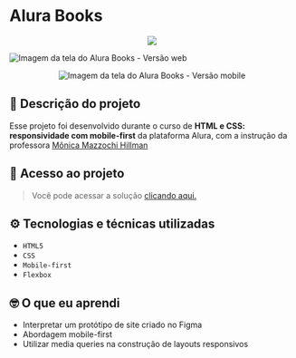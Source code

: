 # Alura Books

<p align="center"><img src="https://img.shields.io/badge/STATUS-CONCLU%C3%8DDO-green"/></p>

![Imagem da tela do Alura Books - Versão web](https://user-images.githubusercontent.com/109491188/223489340-a1355269-db22-417a-9c77-bf13c602745d.png)


<div align="center">

![Imagem da tela do Alura Books - Versão mobile](https://user-images.githubusercontent.com/109491188/223490031-14f159a0-54f9-479e-82e6-87c1ce1d7883.png)

</div>


<h2>📝 Descrição do projeto</h2>

Esse projeto foi desenvolvido durante o curso de <strong>HTML e CSS: responsividade com mobile-first</strong> da plataforma Alura, com a instrução da professora [Mônica Mazzochi Hillman](https://www.linkedin.com/in/monicamhillman/)

<h2>📁 Acesso ao projeto</h2>

> <p>Você pode acessar a solução <a href="https://gabrieleglvs.github.io/alura-books/">clicando aqui.</a></p>

<h2>⚙️ Tecnologias e técnicas utilizadas</h2>

- ``HTML5``
- ``CSS``
- ``Mobile-first``
- ``Flexbox``

<h2>🤓 O que eu aprendi</h2>

- Interpretar um protótipo de site criado no Figma
- Abordagem mobile-first
- Utilizar media queries na construção de layouts responsivos
